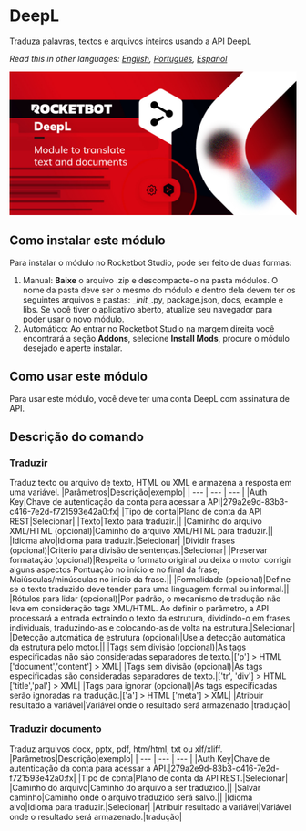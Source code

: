 



# DeepL
  
Traduza palavras, textos e arquivos inteiros usando a API DeepL  

*Read this in other languages: [English](Manual_DeepL.md), [Português](Manual_DeepL.pr.md), [Español](Manual_DeepL.es.md)*
  
![banner](imgs/Banner_DeepL.jpg)
## Como instalar este módulo
  
Para instalar o módulo no Rocketbot Studio, pode ser feito de duas formas:
1. Manual: __Baixe__ o arquivo .zip e descompacte-o na pasta módulos. O nome da pasta deve ser o mesmo do módulo e dentro dela devem ter os seguintes arquivos e pastas: \__init__.py, package.json, docs, example e libs. Se você tiver o aplicativo aberto, atualize seu navegador para poder usar o novo módulo.
2. Automático: Ao entrar no Rocketbot Studio na margem direita você encontrará a seção **Addons**, selecione **Install Mods**, procure o módulo desejado e aperte instalar.  



## Como usar este módulo
Para usar este módulo, você deve ter uma conta DeepL com assinatura de API.


## Descrição do comando

### Traduzir
  
Traduz texto ou arquivo de texto, HTML ou XML e armazena a resposta em uma variável.
|Parâmetros|Descrição|exemplo|
| --- | --- | --- |
|Auth Key|Chave de autenticação da conta para acessar a API|279a2e9d-83b3-c416-7e2d-f721593e42a0:fx|
|Tipo de conta|Plano de conta da API REST|Selecionar|
|Texto|Texto para traduzir.||
|Caminho do arquivo XML/HTML (opcional)|Caminho do arquivo XML/HTML para traduzir.||
|Idioma alvo|Idioma para traduzir.|Selecionar|
|Dividir frases (opcional)|Critério para divisão de sentenças.|Selecionar|
|Preservar formatação (opcional)|Respeita o formato original ou deixa o motor corrigir alguns aspectos Pontuação no início e no final da frase; Maiúsculas/minúsculas no início da frase.||
|Formalidade (opcional)|Define se o texto traduzido deve tender para uma linguagem formal ou informal.||
|Rótulos para lidar (opcional)|Por padrão, o mecanismo de tradução não leva em consideração tags XML/HTML. Ao definir o parâmetro, a API processará a entrada extraindo o texto da estrutura, dividindo-o em frases individuais, traduzindo-as e colocando-as de volta na estrutura.|Selecionar|
|Detecção automática de estrutura (opcional)|Use a detecção automática da estrutura pelo motor.||
|Tags sem divisão (opcional)|As tags especificadas não são consideradas separadores de texto.|['p'] > HTML ['document','content'] > XML|
|Tags sem divisão (opcional)|As tags especificadas são consideradas separadores de texto.|['tr', 'div'] > HTML ['title','pal'] > XML|
|Tags para ignorar (opcional)|As tags especificadas serão ignoradas na tradução.|['a'] > HTML ['meta'] > XML|
|Atribuir resultado a variável|Variável onde o resultado será armazenado.|tradução|

### Traduzir documento
  
Traduz arquivos docx, pptx, pdf, htm/html, txt ou xlf/xliff.
|Parâmetros|Descrição|exemplo|
| --- | --- | --- |
|Auth Key|Chave de autenticação da conta para acessar a API.|279a2e9d-83b3-c416-7e2d-f721593e42a0:fx|
|Tipo de conta|Plano de conta da API REST.|Selecionar|
|Caminho do arquivo|Caminho do arquivo a ser traduzido.||
|Salvar caminho|Caminho onde o arquivo traduzido será salvo.||
|Idioma alvo|Idioma para traduzir.|Selecionar|
|Atribuir resultado a variável|Variável onde o resultado será armazenado.|tradução|

